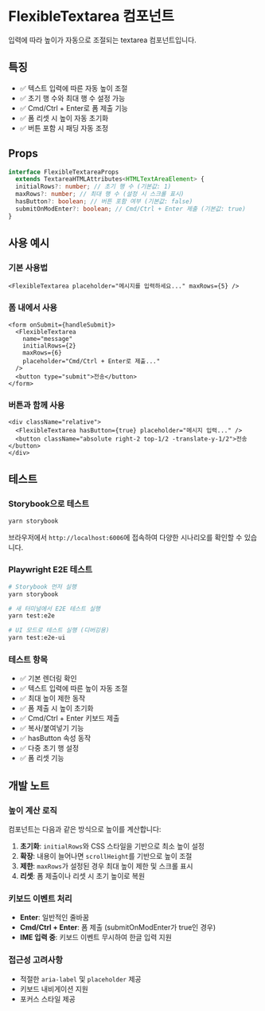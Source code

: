 # FlexibleTextarea 컴포넌트

입력에 따라 높이가 자동으로 조절되는 textarea 컴포넌트입니다.

## 특징

- ✅ 텍스트 입력에 따른 자동 높이 조절
- ✅ 초기 행 수와 최대 행 수 설정 가능
- ✅ Cmd/Ctrl + Enter로 폼 제출 기능
- ✅ 폼 리셋 시 높이 자동 초기화
- ✅ 버튼 포함 시 패딩 자동 조정

## Props

```typescript
interface FlexibleTextareaProps
  extends TextareaHTMLAttributes<HTMLTextAreaElement> {
  initialRows?: number; // 초기 행 수 (기본값: 1)
  maxRows?: number; // 최대 행 수 (설정 시 스크롤 표시)
  hasButton?: boolean; // 버튼 포함 여부 (기본값: false)
  submitOnModEnter?: boolean; // Cmd/Ctrl + Enter 제출 (기본값: true)
}
```

## 사용 예시

### 기본 사용법

```tsx
<FlexibleTextarea placeholder="메시지를 입력하세요..." maxRows={5} />
```

### 폼 내에서 사용

```tsx
<form onSubmit={handleSubmit}>
  <FlexibleTextarea
    name="message"
    initialRows={2}
    maxRows={6}
    placeholder="Cmd/Ctrl + Enter로 제출..."
  />
  <button type="submit">전송</button>
</form>
```

### 버튼과 함께 사용

```tsx
<div className="relative">
  <FlexibleTextarea hasButton={true} placeholder="메시지 입력..." />
  <button className="absolute right-2 top-1/2 -translate-y-1/2">전송</button>
</div>
```

## 테스트

### Storybook으로 테스트

```bash
yarn storybook
```

브라우저에서 `http://localhost:6006`에 접속하여 다양한 시나리오를 확인할 수 있습니다.

### Playwright E2E 테스트

```bash
# Storybook 먼저 실행
yarn storybook

# 새 터미널에서 E2E 테스트 실행
yarn test:e2e

# UI 모드로 테스트 실행 (디버깅용)
yarn test:e2e-ui
```

### 테스트 항목

- ✅ 기본 렌더링 확인
- ✅ 텍스트 입력에 따른 높이 자동 조절
- ✅ 최대 높이 제한 동작
- ✅ 폼 제출 시 높이 초기화
- ✅ Cmd/Ctrl + Enter 키보드 제출
- ✅ 복사/붙여넣기 기능
- ✅ hasButton 속성 동작
- ✅ 다중 초기 행 설정
- ✅ 폼 리셋 기능

## 개발 노트

### 높이 계산 로직

컴포넌트는 다음과 같은 방식으로 높이를 계산합니다:

1. **초기화**: `initialRows`와 CSS 스타일을 기반으로 최소 높이 설정
2. **확장**: 내용이 늘어나면 `scrollHeight`를 기반으로 높이 조절
3. **제한**: `maxRows`가 설정된 경우 최대 높이 제한 및 스크롤 표시
4. **리셋**: 폼 제출이나 리셋 시 초기 높이로 복원

### 키보드 이벤트 처리

- **Enter**: 일반적인 줄바꿈
- **Cmd/Ctrl + Enter**: 폼 제출 (submitOnModEnter가 true인 경우)
- **IME 입력 중**: 키보드 이벤트 무시하여 한글 입력 지원

### 접근성 고려사항

- 적절한 `aria-label` 및 `placeholder` 제공
- 키보드 내비게이션 지원
- 포커스 스타일 제공
